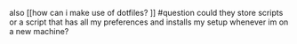 also [[how can i make use of dotfiles? ]] #question 
	could they store scripts or a script that has all my preferences and installs my setup whenever im on a new machine?